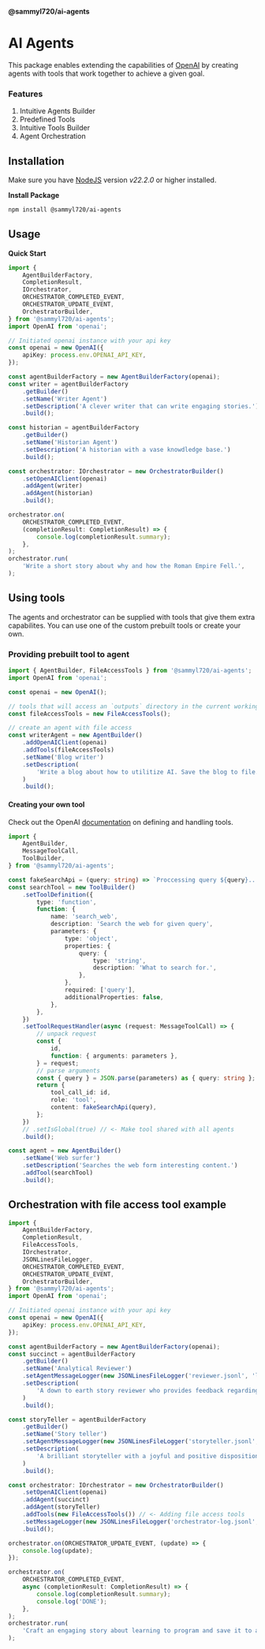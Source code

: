 **@sammyl720/ai-agents**

# AI Agents

This package enables extending the capabilities of [OpenAI](https://github.com/openai/openai-node) by creating agents with tools that work together to achieve a given goal.

### Features

1. Intuitive Agents Builder
2. Predefined Tools
3. Intuitive Tools Builder
4. Agent Orchestration

## Installation

Make sure you have [NodeJS](https://nodejs.org/en) version _v22.2.0_ or higher installed.

**Install Package**

```bash
npm install @sammyl720/ai-agents
```

## Usage

**Quick Start**

```typescript
import {
	AgentBuilderFactory,
	CompletionResult,
	IOrchestrator,
	ORCHESTRATOR_COMPLETED_EVENT,
	ORCHESTRATOR_UPDATE_EVENT,
	OrchestratorBuilder,
} from '@sammyl720/ai-agents';
import OpenAI from 'openai';

// Initiated openai instance with your api key
const openai = new OpenAI({
	apiKey: process.env.OPENAI_API_KEY,
});

const agentBuilderFactory = new AgentBuilderFactory(openai);
const writer = agentBuilderFactory
	.getBuilder()
	.setName('Writer Agent')
	.setDescription('A clever writer that can write engaging stories.')
	.build();

const historian = agentBuilderFactory
	.getBuilder()
	.setName('Historian Agent')
	.setDescription('A historian with a vase knowdledge base.')
	.build();

const orchestrator: IOrchestrator = new OrchestratorBuilder()
	.setOpenAIClient(openai)
	.addAgent(writer)
	.addAgent(historian)
	.build();

orchestrator.on(
	ORCHESTRATOR_COMPLETED_EVENT,
	(completionResult: CompletionResult) => {
		console.log(completionResult.summary);
	},
);
orchestrator.run(
	'Write a short story about why and how the Roman Empire Fell.',
);
```

## Using tools

The agents and orchestrator can be supplied with tools that give them extra capabilites. You can use one of the custom prebuilt tools or create your own.

### Providing prebuilt tool to agent

```typescript
import { AgentBuilder, FileAccessTools } from '@sammyl720/ai-agents';
import OpenAI from 'openai';

const openai = new OpenAI();

// tools that will access an `outputs` directory in the current working directory.
const fileAccessTools = new FileAccessTools();

// create an agent with file access
const writerAgent = new AgentBuilder()
	.addOpenAIClient(openai)
	.addTools(fileAccessTools)
	.setName('Blog writer')
	.setDescription(
		'Write a blog about how to utilitize AI. Save the blog to file.',
	)
	.build();
```

#### Creating your own tool

Check out the OpenAI [documentation](https://platform.openai.com/docs/guides/function-calling) on defining and handling tools.

```typescript
import {
	AgentBuilder,
	MessageToolCall,
	ToolBuilder,
} from '@sammyl720/ai-agents';

const fakeSearchApi = (query: string) => `Proccessing query ${query}...`;
const searchTool = new ToolBuilder()
	.setToolDefinition({
		type: 'function',
		function: {
			name: 'search_web',
			description: 'Search the web for given query',
			parameters: {
				type: 'object',
				properties: {
					query: {
						type: 'string',
						description: 'What to search for.',
					},
				},
				required: ['query'],
				additionalProperties: false,
			},
		},
	})
	.setToolRequestHandler(async (request: MessageToolCall) => {
		// unpack request
		const {
			id,
			function: { arguments: parameters },
		} = request;
		// parse arguments
		const { query } = JSON.parse(parameters) as { query: string };
		return {
			tool_call_id: id,
			role: 'tool',
			content: fakeSearchApi(query),
		};
	})
	// .setIsGlobal(true) // <- Make tool shared with all agents
	.build();

const agent = new AgentBuilder()
	.setName('Web surfer')
	.setDescription('Searches the web form interesting content.')
	.addTool(searchTool)
	.build();
```

## Orchestration with file access tool example

```typescript
import {
	AgentBuilderFactory,
	CompletionResult,
	FileAccessTools,
	IOrchestrator,
	JSONLinesFileLogger,
	ORCHESTRATOR_COMPLETED_EVENT,
	ORCHESTRATOR_UPDATE_EVENT,
	OrchestratorBuilder,
} from '@sammyl720/ai-agents';
import OpenAI from 'openai';

// Initiated openai instance with your api key
const openai = new OpenAI({
	apiKey: process.env.OPENAI_API_KEY,
});

const agentBuilderFactory = new AgentBuilderFactory(openai);
const succinct = agentBuilderFactory
	.getBuilder()
	.setName('Analytical Reviewer')
	.setAgentMessageLogger(new JSONLinesFileLogger('reviewer.jsonl', 'logs')) // <- adds logger to record agent messages
	.setDescription(
		'A down to earth story reviewer who provides feedback regarding the feasibility and logical validity of proposed stories.',
	)
	.build();

const storyTeller = agentBuilderFactory
	.getBuilder()
	.setName('Story teller')
	.setAgentMessageLogger(new JSONLinesFileLogger('storyteller.jsonl', 'logs')) // <- adds logger to record agent messages
	.setDescription(
		'A brilliant storyteller with a joyful and positive disposition.',
	)
	.build();

const orchestrator: IOrchestrator = new OrchestratorBuilder()
	.setOpenAIClient(openai)
	.addAgent(succinct)
	.addAgent(storyTeller)
	.addTools(new FileAccessTools()) // <- Adding file access tools
	.setMessageLogger(new JSONLinesFileLogger('orchestrator-log.jsonl', 'logs')) // <- adds logger to record agent messages
	.build();

orchestrator.on(ORCHESTRATOR_UPDATE_EVENT, (update) => {
	console.log(update);
});

orchestrator.on(
	ORCHESTRATOR_COMPLETED_EVENT,
	async (completionResult: CompletionResult) => {
		console.log(completionResult.summary);
		console.log('DONE');
	},
);
orchestrator.run(
	'Craft an engaging story about learning to program and save it to a markdown file.',
);
```
